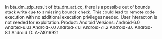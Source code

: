 In bta_dm_sdp_result of bta_dm_act.cc, there is a possible out of bounds stack write due to a missing bounds check. This could lead to remote code execution with no additional execution privileges needed. User interaction is not needed for exploitation. Product: Android Versions: Android-6.0 Android-6.0.1 Android-7.0 Android-7.1.1 Android-7.1.2 Android-8.0 Android-8.1 Android ID: A-74016921.